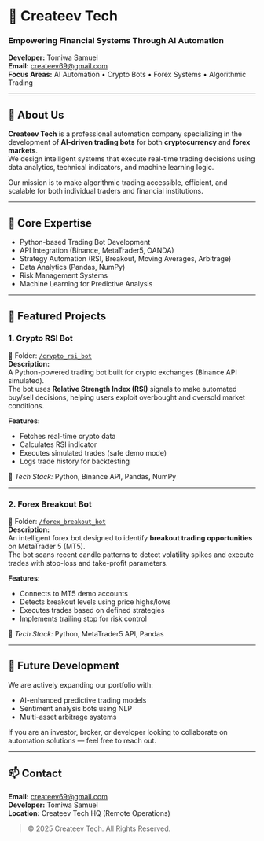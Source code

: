 # 🧩 Createev Tech
### Empowering Financial Systems Through AI Automation
**Developer:** Tomiwa Samuel  
**Email:** createev69@gmail.com  
**Focus Areas:** AI Automation • Crypto Bots • Forex Systems • Algorithmic Trading  

---

## 💼 About Us
**Createev Tech** is a professional automation company specializing in the development of **AI-driven trading bots** for both **cryptocurrency** and **forex markets**.  
We design intelligent systems that execute real-time trading decisions using data analytics, technical indicators, and machine learning logic.

Our mission is to make algorithmic trading accessible, efficient, and scalable for both individual traders and financial institutions.

---

## 🧠 Core Expertise
- Python-based Trading Bot Development  
- API Integration (Binance, MetaTrader5, OANDA)  
- Strategy Automation (RSI, Breakout, Moving Averages, Arbitrage)  
- Data Analytics (Pandas, NumPy)  
- Risk Management Systems  
- Machine Learning for Predictive Analysis  

---

## 🚀 Featured Projects

### **1. Crypto RSI Bot**
📂 Folder: [`/crypto_rsi_bot`](./crypto_rsi_bot)  
**Description:**  
A Python-powered trading bot built for crypto exchanges (Binance API simulated).  
The bot uses **Relative Strength Index (RSI)** signals to make automated buy/sell decisions, helping users exploit overbought and oversold market conditions.  

**Features:**
- Fetches real-time crypto data  
- Calculates RSI indicator  
- Executes simulated trades (safe demo mode)  
- Logs trade history for backtesting  

🧾 *Tech Stack:* Python, Binance API, Pandas, NumPy  

---

### **2. Forex Breakout Bot**
📂 Folder: [`/forex_breakout_bot`](./forex_breakout_bot)  
**Description:**  
An intelligent forex bot designed to identify **breakout trading opportunities** on MetaTrader 5 (MT5).  
The bot scans recent candle patterns to detect volatility spikes and execute trades with stop-loss and take-profit parameters.

**Features:**
- Connects to MT5 demo accounts  
- Detects breakout levels using price highs/lows  
- Executes trades based on defined strategies  
- Implements trailing stop for risk control  

🧾 *Tech Stack:* Python, MetaTrader5 API, Pandas  

---

## 🧩 Future Development
We are actively expanding our portfolio with:
- AI-enhanced predictive trading models  
- Sentiment analysis bots using NLP  
- Multi-asset arbitrage systems  

If you are an investor, broker, or developer looking to collaborate on automation solutions — feel free to reach out.

---

## 📫 Contact
**Email:** [createev69@gmail.com](mailto:createev69@gmail.com)  
**Developer:** Tomiwa Samuel  
**Location:** Createev Tech HQ (Remote Operations)  

> © 2025 Createev Tech. All Rights Reserved.
